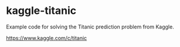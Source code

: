 # kaggle-titanic
Example code for solving the Titanic prediction problem from Kaggle.

https://www.kaggle.com/c/titanic
